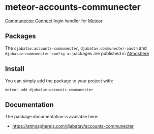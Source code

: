# meteor-accounts-communecter

[Communecter Connect](https://www.communecter.org) login handler for [Meteor](https://www.meteor.com/)

## Packages

The `djabatav:accounts-communecter`, `djabatav:communecter-oauth` and `djabatav:communecter-config-ui` packages are published in [Atmoshere](https://atmospherejs.com/)

## Install

You can simply add the package to your project with:

    meteor add djabatav:accounts-communecter
    
## Documentation

The package documentation is available here:
  * https://atmospherejs.com/djabatav/accounts-communecter